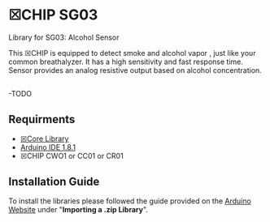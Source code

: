# ☒CHIP SG03
Library for SG03: Alcohol Sensor


This ☒CHIP is equipped to detect smoke and alcohol vapor , just like your common breathalyzer. It has a high sensitivity and fast response time. Sensor provides an analog resistive output based on alcohol concentration. 

##
-TODO

## Requirments
  - [☒Core Library](https://github.com/xinabox/xCore)
  - [Arduino IDE 1.8.1](https://www.arduino.cc/en/main/software)
  - ☒CHIP CWO1 or CC01 or CR01
  
## Installation Guide
To install the libraries please followed the guide provided on the [Arduino Website](https://www.arduino.cc/en/Guide/Libraries) under "**Importing a .zip Library**".
